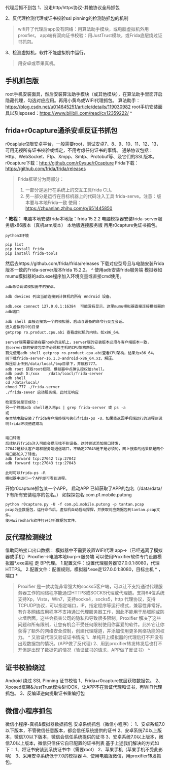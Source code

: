 代理后抓不到包
1、没走http/https协议-其他协议全局抓包

2、反代理检测代理或证书校验ssl pinning的检测防抓包的机制
>wifi开了代理后app没有网络：用算法助手模块，或电脑虚拟机外用proxfier。
>app端有双向证书校验：用JustTrust模块，或Frida底层绕过证书抓包。

3、检测虚拟机，软件不能虚拟机中运行。
>用安卓或苹果真机。

## **手机抓包版**
root手机安装面具，然后安装算法助手模块（或其他模块），在算法助手里面开启隐藏代理，勾选对应应用。再用小黄鸟或WIFI代理抓包。
算法助手：https://blog.csdn.net/u014645251/article/details/119030982
root手机安装面具以及lsposed：<https://www.bilibili.com/read/cv12359222/>
^
## **frida+r0capture通杀安卓反证书抓包**
r0capluie仅限安卓平台，一般需要root，测试安卓7、8、9、10、11、12、13，
可用无视所有证书校验或绑定，不用考虑任何证书的事情。
通杀协议包括：Http、WebSocket、Ftp、Xmpp、Smtp、Protobuf等、及它们的SSL版本。
r0capture下载：http://github.com/r0ysue/r0capture
Frida下载：https://github.com/frida/frida/releases
>Frida框架分为两部分：
>1. 一部分是运行在系统上的交互工具frida CLI。
>2. 另一部分是运行在目标机器上的代码注入工具 frida-serve。注意：版本要与本地Frida一致
>使用：<https://zhuanlan.zhihu.com/p/651445850>

^
**教程：**
电脑本地安装frida本地版：frida 15.2.2
电脑模拟器安装frida-server服务版x86版本（真机arm版本）
本地版连接服务版
再用r0capture免证书抓包。
```
python3环境

pip list
pip install frida
pip install frida-tools
```
然后去https://github.com/frida/frida/releases
下载对应型号且与电脑安装Frida版本一致的Frida-server版本frida 15.2.2。
^
使用adb安装frida服务端
模拟器如mumu模拟器的adb.exe程序加入环境变量或直接cmd使用。
```
adb命令调试模拟器中的安卓。

adb devices 列出当前连接到计算机的所有 Android 设备。

adb.exe connect 127.0.0.1:16384  可能没有显示，这里mumu模拟器直接连接模拟器的adb端口

adb shell 直接连接第一个的模拟器，启动与设备的命令行交互会话。
进入虚拟机中的目录
getprop ro.product.cpu.abi 查看虚拟机的内核。如x86_64。
```
```
server端需要安装在要hook的主机上，server端的安装版本必须与客户端版本一致，
且server端的安装包文件必须和主机的CPU架构匹配。
首先使用adb shell getprop ro.product.cpu.abi查看CPU架构，结果为x86_64，
则下载frida-server-16.1.3-android-x86_64.xz，解压。
解压后上传到/data/local/tmp目录下，并赋权777。
adb root 获取root权限，模拟器中点确认授权给shell。
adb push D:/xxx    /data/loacl/frida-server
adb shell
cd /data/local/
chmod 777 ./frida-server
./frida-sever 启动服务端，此时无响应

检查安装是否成功：
另一个终端adb shell进入再ps | grep frida-server 或 ps -a
或
在本地电脑安装了frida客户端终端可执行frida-ps -U，如果能返回手机端运行的进程则说明frida环境搭建成功


端口转发
后续执行frida注入可能会提示找不到设备，这时尝试添加端口转发，
27042是默认客户端和服务端通信端口，不确定27043是不是必须的，网上搜索的结果都是两个端口都加入了转发。
adb forward tcp:27042 tcp:27042
adb forward tcp:27043 tcp:27043

此时可以frida-ps -R
模拟器中运行一个APP即可看到进程。
```
开始r0capture抓包某一个APP。
启动APP
已知获取了APP的包名（/data/data/下有所有安装程序的包名。）
如探探包名:com.p1.mobile.putong
```
python r0capture.py -U -f com.p1.mobile.putong -p tantan.pcap
pcap为全数据包，运行命令后，虚拟机自动启动探探，并获取对应数据包到tantan.pcap文件。
使用wireshark软件打开分析数据包文件。
```

## **反代理检测绕过**
借助网络接口出口数据：
模拟器中不需要设置WIFI代理
app->（已经逃离了模拟器或手机）Proxifier->电脑本地burp->服务端
可以使用Proxifier软件专门设置模拟器*.exe进程 走 BP代理。
1.配置文件：设置代理服务器127.0.0.1:8080，代理HTTPS。
2.配置文件：配置规则，模拟器*.exe走127.0.0.1:8080，目标主机 * ，端口 *
>Proxifier 是一款功能非常强大的socks5客户端，可以让不支持通过代理服务器工作的网络程序能通过HTTPS或SOCKS代理或代理链。支持64位系统支持Xp，Vista，Win7，支持socks4，socks5，http 代理协议，支持TCPUDP协议，可以指定端口，IP，指定程序等运行模式，兼容性非常好。有许多网络应用程序不支持通过代理服务器工作，因此不能用于局域网或防火墙后面。这些会损害公司的隐私和导致很多限制。Proxifier 解决了这些问题和所有限制，让您有机会不受任何限制使用你喜爱的软件。此外它让你获得了额外的网络安全控制，创建代理隧道，并添加使用更多网络功能的权力。
^
又验证代理又验证证书情况
1、单纯开上模拟器的代理后打不开没有出现数据包的情况。(APP做了反代理)
2、用到proxifier转发转发后也打不开但是出现了数据包的情况（验证证书的请求，APP做了反证书）
^
## **证书校验绕过**
Android 绕过 SSL Pinning 证书校验
1、Frida+r0capture底层获取数据包。
2、Xposed框架&JustTrust模块&HOOK，让APP不在验证代理和证书，再WIFI代理抓包。
3、反编译逆向提取证书重编打包

## **微信小程序抓包**
微信小程序-真机&模拟器数据抓包
安卓系统抓包（微信小程序）：
1、安卓系统7.0以下版本，不管微信任意版本，都会信任系统提供的证书
2、安卓系统7.0以上版本，微信7.0以下版本，微信会信任系统提供的证书
3、安卓系统7.0以上版本，微信7.0以上版本，微信只信任它自已配置的证书列表
基于上述我们解决的方式如下：
1、将证书安装到系统证书中（需要root）
2、苹果手机（苹果手机不受此影响）
3、采用安卓系统低于7.0的模拟器
4、使用电脑版微信，用proxifier转发抓包。